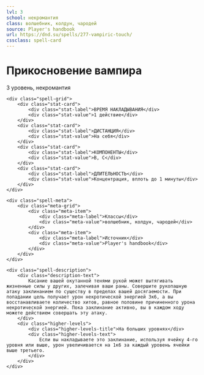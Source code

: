 ```yaml
---
lvl: 3
school: некромантия
class: волшебник, колдун, чародей
source: Player's handbook
url: https://dnd.su/spells/277-vampiric-touch/
cssclass: spell-card
---
```


<div class="spell-container">
    <div class="spell-header">
        <h1 class="spell-name">Прикосновение вампира</h1>
        <div class="spell-level">3 уровень, некромантия</div>
    </div>
    
    <div class="spell-grid">
        <div class="stat-card">
            <div class="stat-label">ВРЕМЯ НАКЛАДЫВАНИЯ</div>
            <div class="stat-value">1 действие</div>
        </div>
        <div class="stat-card">
            <div class="stat-label">ДИСТАНЦИЯ</div>
            <div class="stat-value">На себя</div>
        </div>
        <div class="stat-card">
            <div class="stat-label">КОМПОНЕНТЫ</div>
            <div class="stat-value">В, С</div>
        </div>
        <div class="stat-card">
            <div class="stat-label">ДЛИТЕЛЬНОСТЬ</div>
            <div class="stat-value">Концентрация, вплоть до 1 минуты</div>
        </div>
    </div>
    
    <div class="spell-meta">
        <div class="meta-grid">
            <div class="meta-item">
                <div class="meta-label">Классы</div>
                <div class="meta-value">волшебник, колдун, чародей</div>
            </div>
            <div class="meta-item">
                <div class="meta-label">Источник</div>
                <div class="meta-value">Player's handbook</div>
            </div>
        </div>
    </div>
    
    <div class="spell-description">
        <div class="description-text">
            Касание вашей окутанной тенями рукой может вытягивать жизненные силы у других, залечивая ваши раны. Совершите рукопашную атаку заклинанием по существу в пределах вашей досягаемости. При попадании цель получает урон некротической энергией 3к6, а вы восстанавливаете количество хитов, равное половине причиненного урона некротической энергией. Пока заклинание активно, вы в каждом ходу можете действием совершать эту атаку.
        </div>
        <div class="higher-levels">
            <div class="higher-levels-title">На больших уровнях</div>
            <div class="higher-levels-text">
                Если вы накладываете это заклинание, используя ячейку 4-го уровня или выше, урон увеличивается на 1к6 за каждый уровень ячейки выше третьего.
            </div>
        </div>
    </div>
</div>